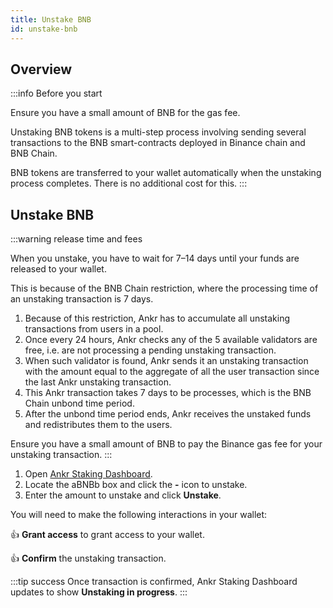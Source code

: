 ```yaml
---
title: Unstake BNB
id: unstake-bnb
---
```


## Overview
 
:::info Before you start

Ensure you have a small amount of BNB for the gas fee.

Unstaking BNB tokens is a multi-step process involving sending several transactions to the BNB smart-contracts deployed in Binance chain and BNB Chain.

BNB tokens are transferred to your wallet automatically when the unstaking process completes. There is no additional cost for this.
:::

## Unstake BNB

:::warning release time and fees

When you unstake, you have to wait for 7–14 days until your funds are released to your wallet.

This is because of the BNB Chain restriction, where the processing time of an unstaking transaction is 7 days.

1. Because of this restriction, Ankr has to accumulate all unstaking transactions from users in a pool.
2. Once every 24 hours, Ankr checks any of the 5 available validators are free, i.e. are not processing a pending unstaking transaction.
3. When such validator is found, Ankr sends it an unstaking transaction with the amount equal to the aggregate of all the user transaction since the last Ankr unstaking transaction.
4. This Ankr transaction takes 7 days to be processes, which is the BNB Chain unbond time period.
5. After the unbond time period ends, Ankr receives the unstaked funds and redistributes them to the users.

Ensure you have a small amount of BNB to pay the Binance gas fee for your unstaking transaction.
:::

1. Open [Ankr Staking Dashboard](https://www.ankr.com/staking/dashboard/).
3. Locate the aBNBb box and click the **-** icon to unstake.
4. Enter the amount to unstake and click **Unstake**.

You will need to make the following interactions in your wallet:

:thumbsup: **Grant access** to grant access to your wallet.

:thumbsup: **Confirm** the unstaking transaction.

:::tip success
Once transaction is confirmed, Ankr Staking Dashboard updates to show **Unstaking in progress**.
:::

